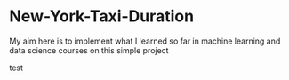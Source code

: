 # New-York-Taxi-Duration
My aim here is to implement what I learned so far in machine learning and data science courses on this simple project 

test